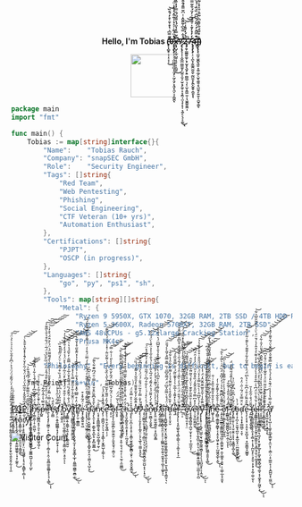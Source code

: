 <p align="center">
  <b size="1">
    Hello, I'm Tobias (̵̡̣̩̻̥̣͔̣̠̟͎̂̃̿͆͗̔̊̍̄͐̊̓́̐̏̕̚͜͝0̶̧̡̡̢̡̛̟͉͉̭̪̱̳͍̻̝̖̬̗̠̰̣̤̟͓̭̗̝̪͔̘̩̻̯͐̔̈́̆̾͐̽̉̍̍̃͒̇̒̊̽͑̈́̆̈́̅̌͆̇͛͑̋͌̎̊́̋͐̽̚̚̚͘͘͠͝͝͝ͅx̶̨̧̛̺̗̦̲̹̺͍̩̘͔̦̠̻͍̅̍̃̿̊̔̈́̔͌́̈́̏̿̓̓͒͒͊͐̎́͗̍͌̑́̀̔̎̽͋̀͘̚̕͜͝͝7̷̡̢̨̧̛̞̩̩̝̮̲̪̪͇͚̞̙̺̱̣̼͉̹̬͙̗͚͕̟̞̗͖̘̤͉̟̦̟̜͉̯̗̠̖̞̞̰̄͛͋̿̀͆̍̃̋̄̑͑̾͆̆̿̄́̄͒͒̇̒͒̓̆͋̓͐̅͋͛̋̒͂͋͛̚͘͜͝͝͠͝͝ͅ2̴̡̡̛̱̹̳̳͈͚͕̖̹̬̟̖̮̗̝͍̪͇̲̠͉̦͎̬͙͖͖̼̠̦̘̮͇̱̱͖̩́́̽́̒̆̐͑̽̚͝͝͠7̵̢̡̡̨̡̛̛͎̠̣̪̖͓̮̲̭̫̮̤͔̰̺̼̦̗̭̙̬̱̜̯͈̍̓̓̉̓͊̍͐͌́͗͐̓̈́͋͂̿̀̆̿̈̓͂̈́̓̿̈͑̄̅̂͐̀͂͗́̋͌̄̾͂͘͘͝ͅͅ4̴̨͉͗̑̿̂͛̒́̑̈́̋͆͆͑̏̇̏͗́̉̋̈́́͂̕̚̚)̴̡̧̢̨̨̛̪͈͔̬̻̖͖͍͙̭͎̲̗̠̮̖̰͈̝̖̺̤̖̙̱̼̦̦̼̬̹̳̂̾̊̋̈́̋̍͌̽͆͛͂͒̾̎̽̊̾̃̾̈́͒̑̋͐͛͛̓̔̉̕̕̕͝͠͝͝͠͝ͅ)
  </b>
</p>
<p align="center">
<img src="https://media.tenor.com/0GRl16naN8YAAAAj/pokemon-nintendo.gif" width="77"/> 
</p>


```go
package main
import "fmt"

func main() {
    Tobias := map[string]interface{}{
        "Name":    "Tobias Rauch",
        "Company": "snapSEC GmbH",
        "Role":    "Security Engineer",
        "Tags": []string{
            "Red Team",
            "Web Pentesting",
            "Phishing",
            "Social Engineering",
            "CTF Veteran (10+ yrs)",
            "Automation Enthusiast",
        },
        "Certifications": []string{
            "PJPT",
            "OSCP (in progress)",
        },
        "Languages": []string{
            "go", "py", "ps1", "sh",
        },
        "Tools": map[string][]string{
            "Metal": {
                "Ryzen 9 5950X, GTX 1070, 32GB RAM, 2TB SSD / 4TB HDD RAID 1+0",
                "Ryzen 5 3600X, Radeon 5700XT, 32GB RAM, 2TB SSD",
                "AWS 48vCPUs - g5.12xlarge Cracking Station",
                "Prusa MK4s",
            },
        },
        "Philosophy": "Every beginning is difficult, but to begin is easy; to persist is the art. - Johann Wolfgang von Goethe",
    }
    fmt.Printf("%+v\n", Tobias)
}
```

<a href="https://github.com/tobias-rauch/tobias-rauch/raw/main/7AEB292A8DCD562898D3C2D64B31E5B03FAB4761.asc">PGP</a>
Į̸̡̩͖̗̹͕̬̹̳̯̗̲̻̙̹͉̬̺͍̲̬͎͚̼͇̪̺͕͕̫̞̹̺̙͒̓͆̏̄͝͝n̴̡̹̳̭͈̜̝̣̼̫͖͕̈͆̉̈́̇̑͋̆͆̒̾̃̈́̄̉̀͋̾̈̏̽̑̐̕̕̚͝s̶̙̗͎̺̳̪͙̥̦͈̞̣̼̗̪̪̭͖̝͖̣̀͆̀͐͊̀̌̈͗̅̓̍̓̐͗͛͘͠ͅṕ̶̺͍͊̏̅̔͑̃̔͂͋̕͝i̷̛̛̜̓̂̍̈́̓͑̋̒̍̿̓̀̄͒́̂̒̏̓́̈́̇͗́̊̈́̅̇̈́͋͒̔̐̀̅͌̓̕͘͠͝͠ṟ̵̨̧̨̡̡̛̩̰̳̩̣̠̖͔̻̞̮̟͈̙̣͔̻̦̟̦̭̩̮͈̻̫̫̱͚̲̬͓̖̖̘̣̖̳͋̏́̿͑̿̓́̈͒̃̍̽̄͋̍͗̾̅͐̋͑̈́͌͌̈́̇̈́̀͒̂̈́͛̊̒͑̕̚̚̕͜͝͠͝͠͠͠͠ͅͅe̷̡̛̼̻̒̂̆́̀͘d̸̛͈̗̣̤͕͍̭̪͇͇̦̟̘̙̟̜̯̙͍̖̞̣̩̯̿́̃́͑̑́̉͐͑̀͝ͅ ̸̧̛̟͎̼͙̯̉̇̄̈̎̋̒̈́͑͆͛̐͐̌̈́̉̏͒́̅͊̔͗̈̀́̈̃̽͒͒̏̚̚̚͝͝͝͝͝͝͝b̷̨̨̛͈̻̜͉̤̙͎̲͎̳̩̺͉͓̼̥̜͍̳̩̺̬̤͕̥̯̾̽̓̍̍͋̐́̈́̉̏̆̀̽̈̍̅̓̋͛̔̊̈́̉͛͛͛̒̐̐͐̏̉̒̚͘̕̚͝͠ͅͅͅỳ̸̧͇̳͕̱̣͍̳̹̞͈͔̠̹͔̻̯̫͈̮̄̈́̍̐́̑͊̂́̏̈́̿̂̽̆͐̅͐̈́́̿͂͑̓̌̋́̉̔͛̿̚̕̕͘͝͠͠͝ ̸̛͓̥͎͚̪͇͈̫͖̗̼̭͈̳̮̱̰̍̌̇͑̈̂̅̆̔͋͐̃̑͌̿͛̀̾̽̾͂͝͠ṭ̸̨̡̢̢̧͖͙̼͉̬̙̹̩̭͓̱̘̰̝̹͓̰̭̞͇͎̲̟̣͈͇̲̣̺̳̠̱̻̣̲͜͜͝ͅh̸̛̛͇̝̗̫̣̣̲̳̻̓̈̓̊̿͆͛̂̽̂̂̈́̽͋̇̇́̍́̑͊̓̍̔̽̈͊̌̋̊̾̆͋̀͘͘͘̕͝͠͝͝͝e̶̡̡̘̳̭͍̯̖͖͗͗̈́͂͒̽͒͘ ̵̨̨̢̢̗̦̠̤͔͖͍̩̤͎̳̔̋̈̽̌͌́̀̊̈͗̃͊̆̔̃͋̒̈́̄̾͆̾́̿̈́͒̾̇̈̔̈͌̍͌͋͊̀͛̌̃́̅́̕͜ͅḑ̶̢̢͚̜͓̺͚̯̮̪̤̞̪̲̟͉͚̞̞̻̟̰̗̠̭͔̼̪̖̗̘̺̦̟̏͌̆̀͊̿͊̈́̽̎̾͌͆̉͗̑͆̓͘̕̚͜ǎ̴̡̡̢̯͎͔̟͔͇̙͍͓̪̙̥̞̙̻͚̼̲̣̀̌̽̊͆͊̏̑̊̌̊̓̿͗̑̈́͆̑͊͋̀͌̕̕͜͠ņ̷̧̘̥̟͇̲̼͇̝͈͉̞̫̩̺̦̳̘̟̰̏̎͑̕͝ͅċ̵̡̨̜͉̳̪̘͉̠̖͉͓͔͙͇̖̜̮̟̳̺̩͕̳̹̖́͊̉̾̂̽̈́̉͘͠ͅe̶̢̨̛̛̖̦̱̠̝̫͓̼̘̻̩̹̗̿̒̏̒̋͌̓͋̿̋̋̔̋̔̏̌̀̇̂̈́͗͌̌̈̃̇͗̽̾̂̊̈́̔̇̄̃͊̚̚̚̚͠͝͝ ̶̛̛̛̝̠͎͌̓̍͑́͛̈́͂͒͆͌̄̓̈́̃̀̌͋̿̀̀̀̎͑͑͋̿̚̕͘̕͠͝͝͝o̶̡̧̢̨̨̰͖͔̻̙̰̫̮̼̼̦̗͈̬̭̱̘̦͔̳͔̤̠̐f̴͈̞̥́͛͐̏̈́̈́͘ ̵̢̡̢̛͙͎͖̙̤̦̩̲̩͕̘̳̹͙͍̦̱͉͉̯̹̗̜͉̰̖͕̫͖̲̲̎͊͑̋̅͒̽̊̓͆͒̉͊̐͑͗̽̊̌̃͒͆̽̂̑͌͛̀̋̚̚͘͘͜͝͝͝͝c̵͎͙̳͓̯̝̺̗̝̭͓̯̰̝͂̈̓͛̇̏̀͌̀̓̈́̑̃̉̏̈́͒͑̿̇̍̎̇̈̍͝͝ͅh̵̨̡̛̠͈̗̻̱̯̞̮̤͓̟͓̩̤̪̘̱̝́̓̈́̈̂̍͛̐̊̀͑̌̀̀͊̋̿̉͒̽͛͐̽̉́͛̇͐̇͂̚͜͜͠ͅą̷̢̨̢̤̞̪͔͉̥͎̥̠͓͇̩̫̭̭̬͓̮̲̻̖̬̙̹͔̻͙̮̮̥͇̮͒̊͛͛̊̿͒̈́͜͜ͅơ̸̝̂̽̑̂̅̆̓̽̃͒̄͌͛̒̑̑̃͛̔͌̽̉́̏̈̕̕͝͝͠͠ś̷̨̢̛͔̦̗̬͓̙͓͎̲͓̤̦̞̗͉̲̥͉̼͚͕͉̭̞̈́̓̐̿̒̊͂̈̈́̄̐́́̈́̀̉͛̅͂͆̌̈́̚̕͜͝͠ ̶̧̖̩̫͇̮̣͈͎͓̟̙͕̦͔̻̫̣͎̤̹͕̰̼̥͇̤̪̞̲̯̫̺͔̞̠͎͙̠̃͗̍͜͜ͅͅa̵̧̡̡̡̦̭̣͉̺̺̥̗̰͈̣̥̦̙̞̠̬̠̋͗́̓̀͛̾́͑̀̀͋̄́͆̀̈́͂̃͐͋̊̒̒͋̎̉̽̈́̚͘͘͠ͅͅń̷̥̠̰̻̩̗͈̭̬̂͊̀́̓͌̈́̉̈̓͌́̊̈́̅͛̎͗̓͑́͐̄̍̋̇̾̉̈́͐̀̈́́͛͂̕̚̚̚͜͠͝d̶̢̙͍̤̼̯̰̗͇͍̠͙͕̼̺̝͇́͗̉̓̾̈́̋̒́̋͊̔̔̀̓̓͂͂̆̌̓̅̚͝ ̸̧̛̛̰̝̤͚̯̣̦̻̉̔͒̾̀̾̎̐̃̑̉̈͑͋͆́͑̔̊̆̿͛̄̄̂̊̉̆̾̌̅͆̈́͛̈́͊͛̑̚̕̚͘͘͠͠͠͝͠o̵̧̪̻͕̬̳͙̻̘͈̯̤͔̥̠̹̜̻͇̤̟̰̝̰̠̘̰̱̟͈̜̪̟͎͚̬̚͝ͅͅř̴̨̨̢̧̛̻̺̥̻̟̬̞̤͓̭̰̭̹̬͖̭͚̟͇̫̬͖̖̼͉̥̟̼͕͉͇͙͕̳̮̦͉͗̈́́̊̀̿̋̍̄͆̈́̈́̅͂̌͆̋͑̏̿̄̿̑͛̌͂̀̀́̆̄̈̕͠͝͠͝͠ͅd̵̨̛̛͈̣̙͓̱̝̮͗͐̄̏͒͂̽̊̀̇͛̎̑͂̉̉̀̍͂͂̀͊͋̈̾̀͋̂͘͘͝͝ę̶̼̔͌͛̀̽͌̔̔̅͋͛͗̾̄͊̏͂́͗̐̿̎̆̏̑̒̚̚̕͝͠͠͝͝͝ṟ̷̨̢̡̨̨͔̝͈͖̬̱̖̘̻͎̳̖̠͉͔͚̞͔͓͕̲̄̆͛̃̈́̌͋̈́̈̇̋̔̓̀̅̐͗̑̉͑̂́̃̉̋͑̌̑̐̀̐͒̏͆̎̿̋̃̊̆̉͘̚̚͘͝͝,̷̠̹͔̋̊̿͗̅̃̓̅̄̈́̌̊̅̋̋̏̾̃̃̀̀̀̓́͒̊̾̉̋̄̀̃̋̄̾̽͂͂̉̈́̚̚̚̕͝͝͝ ̶̰̑̓̐͌̈̆͐͐́̈̅̍̅͂̽̾͌̑̌̏̽̂͌͒͒̆͗́̒̈́̒͘̚̕͜͝͠ē̸̡̖̰̰͉͈͙̦̜̤͐̔̄́̂͆̾̆̃̎̐̔̽̅̎͑̂̊́͂͊̃̿́̌͌̉͘̚͝͠͝v̴̧̧̡̛͇̘̻͚̩̪̫̹̫̟͙̹̦͓̦̲̰̼͕̜̌̊̽͗̆̋̆͂̀̐͊̍͛̈̍̽́̌͂̈̃͋͌̓̏̂͜͜e̷̛̦̦̬̯̺̮̺͖̼̅̓̍̽͆̿̍̆̋̊̂͂̽́̏͒̌̑͐̑̈́̓̓̓̒̑̈́͆͘͘͜͜͝͝r̴̡̡̧̢̨̛̠̺̦͓̪͚͕͎̼͓̪̱͕͈̩͉̣͕̮͇͇̭͍͖͚̮̹̤͖̲͎͙̝̺̉̒́̾̋͆̑̇̍̀͋̏̿̊̓̽̈́͑̐́́̑̎̊̇̊͒̇̀͒̔̉͘̕͠͝͝͝y̶̨̢̢̢̛̥̠͎̪͓̤̺̲̩̮͉̼͇̬͚͖͖̻̝͙̖̣̖͉̫̺̫͔̙͔͎̼̮͆̈̈͊̐̾̍͂̊̎̅̑̎̃̌̑̓̈́͗̾̒̚͜͜͠͝͠ͅͅ ̵̨̨̢̨̨͓̝̪̪̜̠̩̻͔̗͚̺̳̩̰̩̅̒̊̍̀̒̀̌̓͂̋̈́͒̊̈̐̉̀̒̈́̚̕͠͝͝ͅl̷̢̢͔͇̗͎̖̘̘̦̫̪̱̻̘̪͓̠͇̖̞̜͖͇̩͍͍͓̖̻̄̉̉̐̏̋͛̆́̈́͒͗̃̈͋͗̃͋͒̏̎͐̂͑̊̄̔̅̍͆̕̚͜͝͝͝͠ì̸̡̧͕̬͔̳̥͚͖̺̼͓͉̮̱͔̲͂̈̀̇̋́̓͆̀͋̿̇̑̈́̋̈̋̌̆̈́͊̒̑̓̋̄̂̌̆̃̌̈́̔͋̕͘̕̕̕͜͝͝͝͝͝n̵͖̬̦̘̟̪͆̉̓̌͐͋̽̎͌̍̏̂͐͑͑̑̕̚e̴̡̪̳̣̱̳͚̞̰͇̟͔͎̭̝̞͖̠͙̥̠̹̺͖̭̬̲̙͔̰͊̊͑̊̐̃̉̓͌̽͋̍̒͘̚͜ͅͅ ̷̧̯̝̯̠̲̲̳͕͚̳̫̳̫̘͈̺̤͕͇̰̯̰̟̣̰̞̫̳̭̜̯̮̠̣̖̣̳̹̲͙͓̮̬̐̏̑͌̾͆̅͂͊̀̔̇́̓̓͆͒̈́̏̈͐̇̀̈̃̒̀͋͘͘͝ͅǫ̷̛̬̜͕͇͙̙͈̖̦̦̺̤͍̪͌̈́̃̈́͐͂̑́́̾͗͐͋̅͌̀̔́͌̋͗̍͆̕͠͝͝f̷̗͇̳̞̲͉͖̯̫͇̪̞̫͉͍̣̼̜̤͓̟͆̄̾̋͐̀̑̋̾͐͂͋̍̕̕ͅ ̶̡̛̛̟̩̙͍͈̝̤̣͔̠̣̤̦̜̘̺͕̤̪̩̄͒̋̈͊͗̏̃̂͒̌͆̑́̏̓͊̌́̋͌͆̐̈́̕̚c̸̨̡̨͇̩̮̹̖̘̩̬̮̭̜̝͓͉͔̬͇̱͙̺͙͚̓̈́̃̓̍͆͋̇͆̓̃̈͑̉͘̕͜͜ö̵̧̢̧̦̪̦̙̮̫̬̘̪̯̩͙͍̲̯͓̠̤̪͖̼̮̻̗͖̻́̇̍̀͜d̴̨̦̣̘͙͎̟̳̮̻̠͔̱̊̈̌̿͒̈́͂͗̋͑̈̓̂̕ͅé̵̢̧̨͙͕͓͕͔̯̝̹̬̪̬̖̘̣̟̪̭͇̱͙̺̳̟̅̌͒̃̏̓͋͗͆͋͗̀͛̀͆̈́̈̾̿͒͂̓͋̓͊͌́̀̀͌͑͂̈́̏͒̚͝͝ ̴̗͍̰̺͙̹͕̮̗̱̖̌̃̄̈́͒͑̃͋̾̆t̶̢̡͕͖̫͚̫͙̼̟̙̱͕̝͕̻̝̹͎͓̗̪̫͓̙̠͉̥͈̠͙̖̟͙̣̰̹͚̣̫̕̕ͅͅę̷̨̳̻̼͓̱̼̺̱̞̝̰̯̗̺͕̳͈̯̜̘͇͕̘̰̖̤̹͚͓̥̥̀̓́̆́̐̇̆̈́͆̔͑̅̊̊̽̔̀̾̾̅͒̓̾͌͛̉̊̂̓̔́̄̈̈́̀̈̍̔̅͊̃̑̂͆͛͋͘͜͝ļ̶̢̢̢̧̛͚̲͇͚͕͇̣͉̪̘̗͙̩̮̬̙̲̬̩̙͚̟͖͇̞̻̜̯̘͚͔͙͔̼̬̥̗̰͖̙͕́̽̀̌͑̀̈́͐̀̍̀̃͊̈̀̊̈́̒̾̂͂̂̔͆͑̌͜͜͝͝͠ͅͅļ̵̩̥̲̱̣͇̣̺͗̍̂̄́́͗͊͒͐̏̔͑̍̒̓̈́̊̀̒͒̋̆̆̂̈́͐̎̈̓̑̇͋̀̚̕͘͜͜͠͝͝ͅs̴̯͔͓͇̼͚̭̱̩̫̽͑̂̽̾͑̊̓͝ ̷̡̛̭͍͖͔͓͔̹͉͍̬͎̀̑̓͛̏͋̊̔̇̎̈͂̈̎̈̉̍̆̄̅̾̈́̐̈́̐̉͆͘̚͘͜͝͠͝ä̸̢̢̡͔͎̺̣̹̖͚̥̼͕̘̳̫̟̝̼̤͙̜͕͇̣̤̣̟̣̳̼̝̩̗͙̪̪͈͓̖̫͖̤́͋̿̔̾̉̾̈́͊͛̎̉͐́͛̐͑̑̋̿̌͊̆͛̎̈̂̄͛̈́͂͛͌̀́̔̽͘͘͘̕͜͝͝͝͝͝͠͠ͅͅ ̵̡̨̡̛͔̬͈̠̭̘̩͕̝͍͓͕̗̱̥̫̖͍̭̞̱̗̫̩̞͎̫͂̉̐͛̆́͂̊̏̃̄̅̑̂̈́̓́̓̈́̃͊́̈́̈́͐͛͗͆̂̓̑̆̀̈͛͑̉͛͛̉̈́͠͠ş̵̬̳͓̙͇͐͑̇̽̀̓̈̈̋͒̋͋͘̕͜ͅẗ̵̢̨̧̧̰̘͔̬͙̫̙͎͍͚͖̱͚̥̦̘̝̦͚̯̹́̊̽͗̊͘͜ō̷͙͈̳̠̪̟̩̫̰̮͕̠͍̫͉̩͇̱͚̊̅̅̽͌̌͜͝ŗ̸̧̡̧̛̥͍̲̻͍̻̻̫͙̦̤͔̝̰̫͚̗̜̟̘̥͙̪̳̙̹̻͛̋̇͌͐̈́̒̅̌̌̂̂̒̐͂̅̔̈́̓̓̈́̌͑͂̀͐̌̀́̄̾̽̽̋̔̐̂̀͑͠͠͝͝ͅͅý̵̛̛̛̗̍̃͑̓̈́͊͆̅̋̈́̑̿͌̓̈́̒́͆̾͛͋̍̕̕̚͘͝͝͠͝.̴̡̡̛̛̘͈͔̠̥̲̙̺̬̠̫̲̩̐̃͛̊̌̃͆̊̌̌̔̀͜͝



![Visitor Count](https://profile-counter.glitch.me/{0x7274}/count.svg)
